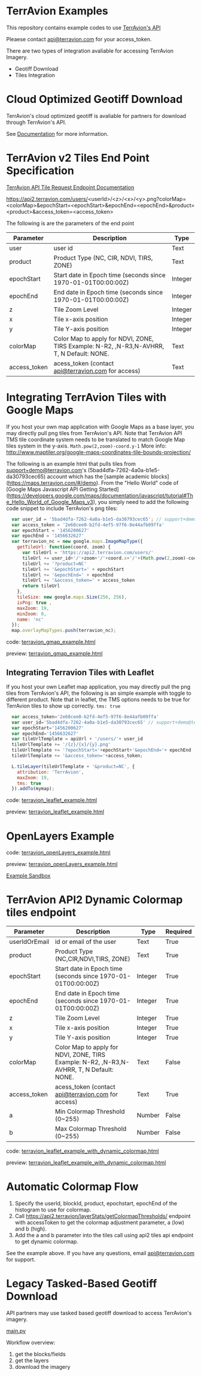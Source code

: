 TerrAvion Examples
====================
This repository contains example codes to use [TerrAvion's API](https://api2.terravion.com/)

Pleaese contact [api@terravion.com](api@terravion.com) for your access_token.

There are two types of integration avaliable for accessing TerrAvion Imagery.
- Geotiff Download
- Tiles Integration

Cloud Optimized Geotiff Download
====================
TerrAvion's cloud optimized geotiff is avaliable for partners for download through TerrAvion's API. 

See [Documentation](https://github.com/terravion/terravion-examples/tree/master/geotiff_download#cloud-optimized-geotiff-download-cog_mainpy) for more information.


TerrAvion v2 Tiles End Point Specification
====================
[TerrAvion API Tile Request Endpoint Documentation](https://api2.terravion.com/#operation/TaUser.prototype.layerTiles)

https://api2.terravion.com/users/<userId\>/<z\>/<x\>/<y\>.png?colorMap=<colorMap\>&epochStart=<epochStart\>&epochEnd=<epochEnd\>&product=<product\>&access_token=<access_token\>

The following is are the parameters of the end point 

Parameter| Description | Type 
--- | --- | ---
user | user id | Text 
product| Product Type (NC, CIR, NDVI, TIRS, ZONE) | Text
epochStart| Start date in Epoch time (seconds since 1970-01-01T00:00:00Z) | Integer
epochEnd| End date in Epoch time (seconds since 1970-01-01T00:00:00Z) | Integer
z| Tile Zoom Level | Integer
x| Tile x-axis position | Integer
y| Tile Y-axis position | Integer 
colorMap| Color Map to apply for NDVI, ZONE, TIRS Example: N-R2, ,N-R3,N-AVHRR, T, N  Default: NONE. | Text 
access_token| acess_token (contact api@terravion.com for access) |Text

Integrating TerrAvion Tiles with Google Maps 
====================
If you host your own map application with Google Maps as a base layer, you may directly pull png tiles from TerrAvion's API. Note that TerrAvion API TMS tile coordinate system needs to be translated to match Google Map tiles system in the y-axis. `Math.pow(2,zoom)-coord.y-1` More info: http://www.maptiler.org/google-maps-coordinates-tile-bounds-projection/

The following is an example html that pulls tiles from support+demo@terravion.com's (5bad4dfa-7262-4a0a-b1e5-da30793cec65) account which has the [sample academic blocks] (https://maps.terravion.com/#/demo). From the "Hello World" code of [Google Maps Javascript API Getting Started] (https://developers.google.com/maps/documentation/javascript/tutorial#The_Hello_World_of_Google_Maps_v3), you simply need to add the following code snippet to include TerrAvion's png tiles: 

```javascript
  var user_id = '5bad4dfa-7262-4a0a-b1e5-da30793cec65'; // support+demo@terravion.com
  var access_token = '2e68cee0-b2fd-4ef5-97f6-8e44afb09ffa'
  var epochStart = '1456200627'
  var epochEnd = '1456632627'
  var terravion_nc = new google.maps.ImageMapType({
    getTileUrl: function(coord, zoom) {
      var tileUrl = 'https://api2.terravion.com/users/'
      tileUrl += user_id+'/'+zoom+'/'+coord.x+'/'+(Math.pow(2,zoom)-coord.y-1)+'.png'
      tileUrl += '?product=NC'
      tileUrl += '&epochStart=' + epochStart
      tileUrl += '&epochEnd=' + epochEnd
      tileUrl += '&access_token=' + access_token
      return tileUrl
    },
    tileSize: new google.maps.Size(256, 256),
    isPng: true ,
    maxZoom: 19,
    minZoom: 0,
    name: 'nc'
  });
  map.overlayMapTypes.push(terravion_nc);
```

code: 
<a href="https://github.com/terravion/terravion-examples/blob/master/terravion_gmap_example.html" target="_blank">terravion_gmap_example.html</a>


preview: 
<a href="https://rawgit.com/terravion/terravion-examples/master/terravion_gmap_example.html" target="_blank">terravion_gmap_example.html</a>

Integrating Terravion Tiles with Leaflet 
--------------------
If you host your own Leaflet map application, you may directly pull the png tiles from TerrAvion's API, the following is an simple example with toggle to different product. Note that in leaflet, the TMS options needs to be true for TerrAvion tiles to show up correctly. `tms: true`

```javascript
  var access_token='2e68cee0-b2fd-4ef5-97f6-8e44afb09ffa'
  var user_id='5bad4dfa-7262-4a0a-b1e5-da30793cec65' // support+demo@terravion.com
  var epochStart='1456200627'
  var epochEnd='1456632627'
  var tileUrlTemplate = apiUrl + '/users/'+ user_id
  tileUrlTemplate += '/{z}/{x}/{y}.png'
  tileUrlTemplate += '?epochStart='+epochStart+'&epochEnd='+ epochEnd
  tileUrlTemplate += '&access_token='+access_token;

  L.tileLayer(tileUrlTemplate + '&product=NC', {
    attribution: 'TerrAvion',
    maxZoom: 19,
    tms: true
  }).addTo(mymap);
```

code: 
<a href="https://github.com/terravion/terravion-examples/blob/master/terravion_leaflet_example.html" target="_blank">terravion_leaflet_example.html</a>

preview: 
<a href="https://rawgit.com/terravion/terravion-examples/master/terravion_leaflet_example.html" target="_blank">terravion_leaflet_example.html</a>

OpenLayers Example
====================
code: 
<a href="https://github.com/terravion/terravion-examples/blob/master/terravion_openLayers_example.html" target="_blank">terravion_openLayers_example.html</a>

preview: 
<a href="https://rawgit.com/terravion/terravion-examples/master/terravion_openLayers_example.html" target="_blank">terravion_openLayers_example.html</a>

<a href="https://terravion.github.io/terravion-examples/cog_tiles_integration/terravion_cog_leaflet_example.html" target="_blank">Example Sandbox</a>


TerrAvion API2 Dynamic Colormap tiles endpoint
====================
Parameter| Description | Type | Required
--- | --- | --- | --
userIdOrEmail | id or email of the user | Text | True
product| Product Type (NC,CIR,NDVI,TIRS, ZONE) | Text | True
epochStart| Start date in Epoch time (seconds since 1970-01-01T00:00:00Z) | Integer | True
epochEnd| End date in Epoch time (seconds since 1970-01-01T00:00:00Z) | Integer | True
z| Tile Zoom Level | Integer | True
x| Tile x-axis position | Integer | True
y| Tile Y-axis position | Integer | True
colorMap| Color Map to apply for NDVI, ZONE, TIRS Example: N-R2, ,N-R3,N-AVHRR, T, N  Default: NONE. | Text | False
access_token| acess_token (contact api@terravion.com for access) | Text | True
a | Min Colormap Threshold (0~255) | Number | False
b | Max Colormap Threshold (0~255) | Number | False

code: 
<a href="https://github.com/terravion/terravion-examples/blob/master/terravion_leaflet_example_with_dynamic_colormap.html" target="_blank">terravion_leaflet_example_with_dynamic_colormap.html</a>

preview: 
<a href="https://rawgit.com/terravion/terravion-examples/master/terravion_leaflet_example_with_dynamic_colormap.html" target="_blank">terravion_leaflet_example_with_dynamic_colormap.html</a>

Automatic Colormap Flow
====================
1. Specify the userId, blockId, product, epochstart, epochEnd of the histogram to use for colormap.
2. Call https://api2.terravion/layerStats/getColormapThresholds/ endpoint with accessToken to get the colormap adjustment parameter, a (low) and b (high).
3. Add the a and b parameter into the tiles call using api2 tiles api endpoint to get dynamic colormap. 

See the example above. If you have any questions, email api@terravion.com for support. 


Legacy Tasked-Based Geotiff Download 
====================
API partners may use tasked based geotiff download to access TerrAvion's imagery. 

[main.py](https://github.com/terravion/terravion-examples/blob/master/geotiff_download/main.py)

Workflow overview:
1. get the blocks/fields 
2. get the layers 
3. download the imagery 

